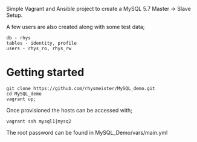 Simple Vagrant and Ansible project to create a MySQL 5.7 Master -> Slave Setup.

A few users are also created along with some test data;

	db - rhys
	tables - identity, profile
	users - rhys_ro, rhys_rw

Getting started
================

	git clone https://github.com/rhysmeister/MySQL_demo.git
	cd MySQL_demo
	vagrant up;

Once provisioned the hosts can be accessed with;

	vagrant ssh mysql1|mysq2

The root password can be found in MySQL_Demo/vars/main.yml
